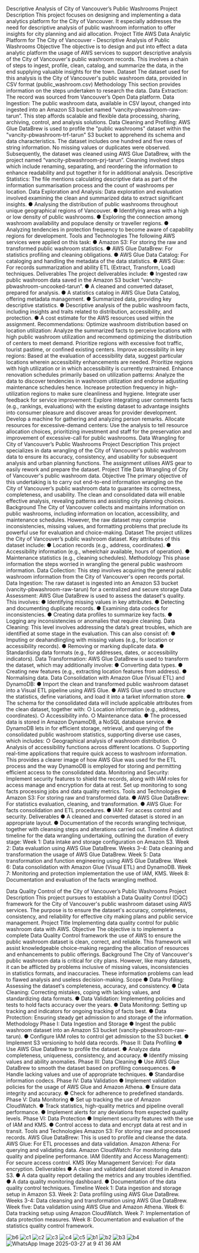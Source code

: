 Descriptive Analysis of City of Vancouver’s Public Washrooms
Project Description
This project focuses on designing and implementing a data analytics platform for the City of Vancouver. It especially addresses the need for descriptive analysis of public washroom information to offer insights for city planning and aid allocation.
Project Title
AWS Data Analytic Platform for The City of Vancouver - Descriptive Analysis of Public Washrooms
Objective
The objective is to design and put into effect a data analytic platform the usage of AWS services to support descriptive analysis of the City of Vancouver's public washroom records.  This involves a chain of steps to ingest, profile, clean, catalog, and summarize the data, in the end supplying valuable insights for the town.
Dataset
The dataset used for this analysis is the City of Vancouver's public washroom data, provided in CSV format (public_washroom.csv)
Methodology
This section provides information on the steps undertaken to research the data.
Data Extraction: The record was sourced from Vancouver’s Open Data platform.
Data Ingestion: The public washroom data, available in CSV layout, changed into ingested into an Amazon S3 bucket named “vancity-pbwashroom-raw-tarun”. This step affords scalable and flexible data processing, sharing, archiving, control, and analysis solutions.
Data Cleaning and Profiling: AWS Glue DataBrew is used to profile the "public washrooms" dataset within the "vancity-pbwashroom-trf-tarun" S3 bucket to apprehend its schema and data characteristics. The dataset includes one hundred and five rows of string information.  No missing values or duplicates were observed.  Subsequently, the dataset was cleaned using AWS Glue DataBrew, with the project named “vancity-pbwashroom-prj-tarun”.  Cleaning involved steps which include renaming, separating, and reordering the information to enhance readability and put together it for in additional analysis.
Descriptive Statistics: The file mentions calculating descriptive data as part of the information summarisation process and the count of washrooms per location.
Data Exploration and Analysis: 
Data exploration and evaluation involved examining the clean and summarized data to extract significant insights.
●	Analysing the distribution of public washrooms throughout unique geographical regions of Vancouver.
●	Identifying areas with a high or low density of public washrooms.
●	Exploring the connection among washroom availability and populace density or traveller regions.
●	Analyzing tendencies in protection frequency to become aware of capability regions for development.
Tools and Technologies
The following AWS services were applied on this task:
●	Amazon S3: For storing the raw and transformed public washroom statistics.
●	AWS Glue DataBrew: For statistics profiling and cleaning obligations.
●	AWS Glue Data Catalog: For cataloging and handling the metadata of the data statistics.
●	AWS Glue: For records summarization and ability ETL (Extract, Transform, Load) techniques.
Deliverables
The project deliverables include:
●	Ingested raw public washroom data saved in the Amazon S3 bucket “vancity-pbwashroom-uncooked-tarun”.
●	A cleaned and converted dataset, prepared for analysis.
●	A statistics catalog in AWS Glue Data Catalog, offering metadata management.
●	Summarized data, providing key descriptive statistics.
●	Descriptive analysis of the public washroom facts, including insights and traits related to distribution, accessibility, and protection.
●	A cost estimate for the AWS resources used within the assignment.
Recommendations:
Optimize washroom distribution based on location utilization: Analyze the summarized facts to perceive locations with high public washroom utilization and recommend optimizing the distribution of centers to meet demand. Prioritize regions with excessive foot traffic, tourist pastime, or confined existing centers.
Improve accessibility in key regions: Based at the evaluation of accessibility data, suggest particular locations wherein accessibility enhancements are needed. Prioritize regions with high utilization or in which accessibility is currently restrained.
Enhance renovation schedules primarily based on utilization patterns: Analyze the data to discover tendencies in washroom utilization and endorse adjusting maintenance schedules hence. Increase protection frequency in high-utilization regions to make sure cleanliness and hygiene.
Integrate user feedback for service improvement: Explore integrating user comments facts (e.g., rankings, evaluations) with the existing dataset to advantage insights into consumer pleasure and discover areas for provider development. Develop a machine for gathering and analyzing person remarks.
Allocate resources for excessive-demand centers: Use the analysis to tell resource allocation choices, prioritizing investment and staff for the preservation and improvement of excessive-call for public washrooms.
Data Wrangling for City of Vancouver’s Public Washrooms
Project Description
This project specializes in data wrangling of the City of Vancouver's public washroom data to ensure its accuracy, consistency, and usability for subsequent analysis and urban planning functions. The assignment utilises AWS gear to easily rework and prepare the dataset.
Project Title
Data Wrangling of City of Vancouver's public washroom data.
Objective
The primary objective of this undertaking is to carry out end-to-end information wrangling on the City of Vancouver’s public washroom data to guarantee its correctness, completeness, and usability. The clean and consolidated data will enable effective analysis, revealing patterns and assisting city planning choices.
Background
The City of Vancouver collects and maintains information on public washrooms, including information on location, accessibility, and maintenance schedules. However, the raw dataset may comprise inconsistencies, missing values, and formatting problems that preclude its powerful use for evaluation and choice-making.
Dataset
The project utilizes the City of Vancouver’s public washroom dataset. Key attributes of this dataset include:
●	Location records (e.g., address, coordinates).
●	Accessibility information (e.g., wheelchair available, hours of operation).
●	Maintenance statistics (e.g., cleaning schedules).
Methodology
This phase information the steps worried in wrangling the general public washroom information.
Data Collection: This step involves acquiring the general public washroom information from the City of Vancouver's open records portal.
Data Ingestion: The raw dataset is ingested into an Amazon S3 bucket (vancity-pbwashroom-raw-tarun) for a centralized and secure storage
Data Assessment: AWS Glue DataBrew is used to assess the dataset's quality. This involves:
●	Identifying missing values in key attributes.
●	Detecting and documenting duplicate records.
●	Examining data codecs for inconsistencies.
●	Creating data profiles to summarize key facts.
●	Logging any inconsistencies or anomalies that require cleaning.
Data Cleaning: This level involves addressing the data’s great troubles, which are identified at some stage in the evaluation. This can also consist of:
●	Imputing or deahandlingling with missing values (e.g., for location or accessibility records).
●	Removing or marking duplicate data.
●	Standardising data formats (e.g., for addresses, dates, or accessibility indicators).
Data Transformation: AWS Glue DataBrew is used to transform the dataset, which may additionally involve:
●	Converting data types.
●	Creating new features (e.g., extracting location features from address).
●	Normalising data.
Data Consolidation with Amazon Glue (Visual ETL) and DynamoDB:
●	Import the clean and transformed public washroom dataset into a Visual ETL pipeline using AWS Glue.
●	AWS Glue used to structure the statistics, define variations, and load it into a tarket information store.
●	The schema for the consolidated data will include applicable attributes from the clean dataset, together with:
○	Location information (e.g., address, coordinates).
○	Accessibility info.
○	Maintenance data.
●	The processed data is stored in Amazon DynamoDB, a NoSQL database service.
●	DynamoDB lets in for efficient storage, retrieval, and querying of the consolidated public washroom statistics, supporting diverse use cases, which includes:
○	Geographical analysis of washroom distribution.
○	Analysis of accessibility functions across different locations.
○	Supporting real-time applications that require quick access to washroom information.
This provides a clearer image of how AWS Glue was used for the ETL process and the way DynamoDB is employed for storing and permitting efficient access to the consolidated data.
Monitoring and Security: Implement security features to shield the records, along with IAM roles for access manage and encryption for data at rest. Set up monitoring to song facts processing jobs and data quality metrics.
Tools and Technologies
●	Amazon S3: For storing raw and transformed data.
●	AWS Glue DataBrew: For statistics evaluation, cleaning, and transformation.
●	AWS Glue: For facts consolidation and ETL procedures.
●	IAM: For access control and security.
Deliverables
●	A cleaned and converted dataset is stored in an appropriate layout.
●	Documentation of the records wrangling technique, together with cleansing steps and alterations carried out.
Timeline
A distinct timeline for the data wrangling undertaking, outlining the duration of every stage:
Week 1: Data intake and storage configuration on Amazon S3.
Week 2: Data evaluation using AWS Glue DataBrew.
Weeks 3–4: Data cleaning and transformation the usage of AWS Glue DataBrew.
Week 5: Data transformation and function engineering using AWS Glue DataBrew.
Week 6: Data consolidation with Amazon Glue (Visual ETL) and DynamoDB.
Week 7: Monitoring and protection implementation the use of IAM, KMS.
Week 8: Documentation and evaluation of the facts wrangling method.

Data Quality Control of the City of Vancouver’s Public Washrooms
Project Description
This project pursues to establish a Data Quality Control (DQC) framework for the City of Vancouver's public washroom dataset using AWS services. The purpose is to ensure the dataset's accuracy, completeness, consistency, and reliability for effective city making plans and public service management.
Project Title
Implementing data quality control for public washroom data with AWS.
Objective
The objective is to implement a complete Data Quality Control framework the use of AWS to ensure the public washroom dataset is clean, correct, and reliable. This framework will assist knowledgeable choice-making regarding the allocation of resources and enhancements to public offerings.
Background
The City of Vancouver's public washroom data is critical for city plans. However, like many datasets, it can be afflicted by problems inclusive of missing values, inconsistencies in statistics formats, and inaccuracies. These information problems can lead to flawed analysis and useless decision-making.
Scope
●	Data Profiling: Assessing the dataset's completeness, accuracy, and consistency.
●	Data Cleaning: Correcting mistakes, coping with lacking values, and standardizing data formats.
●	Data Validation: Implementing policies and tests to hold facts accuracy over the years.
●	Data Monitoring: Setting up tracking and indicators for ongoing tracking of facts best.
●	Data Protection: Ensuring steady get admission to and storage of the information.
Methodology
Phase I: Data Ingestion and Storage 
●	Ingest the public washroom dataset into an Amazon S3 bucket (vancity-pbwashroom-raw-tarun).
●	Configure IAM roles to control get admission to the S3 bucket.
●	Implement S3 versioning to hold data records.
Phase II: Data Profiling
●	Use AWS Glue DataBrew to profile the dataset.
●	Analyze data completeness, uniqueness, consistency, and accuracy.
●	Identify missing values and ability anomalies.
Phase III: Data Cleaning
●	Use AWS Glue DataBrew to smooth the dataset based on profiling consequences.
●	Handle lacking values and use of appropriate techniques.
●	Standardise information codecs.
Phase IV: Data Validation
●	Implement validation policies for the usage of AWS Glue and Amazon Athena.
●	Ensure data integrity and accuracy.
●	Check for adherence to predefined standards.
Phase V: Data Monitoring
●	Set up tracking the use of Amazon CloudWatch.
●	Track statistics, high-quality metrics and pipeline overall performance.
●	Implement alerts for any deviations from expected quality levels.
Phase VI: Data Protection
●	Implement security features with the use of IAM and KMS.
●	Control access to data and encrypt data at rest and in transit.
Tools and Technologies
Amazon S3: For storing raw and processed records.
AWS Glue DataBrew: This is used to profile and cleanse the data.
AWS Glue: For ETL processes and data validation.
Amazon Athena: For querying and validating data.
Amazon CloudWatch: For monitoring data quality and pipeline performance.
IAM (Identity and Access Management): For secure access control.
KMS (Key Management Service): For data encryption.
Deliverables
●	A clean and validated dataset stored in Amazon S3.
●	A data quality report detailing the metrics and any troubles identified.
●	A data quality monitoring dashboard.
●	Documentation of the data quality control techniques.
Timeline
Week 1: Data ingestion and storage setup in Amazon S3.
Week 2: Data profiling using AWS Glue DataBrew.
Weeks 3-4: Data cleansing and transformation using AWS Glue DataBrew.
Week five: Data validation using AWS Glue and Amazon Athena.
Week 6: Data tracking setup using Amazon CloudWatch.
Week 7: Implementation of data protection measures.
Week 8: Documentation and evaluation of the statistics quality control framework.

![b6](https://github.com/user-attachments/assets/e5c01450-5ee4-48ac-821b-a8cc3048958c)
![c1](https://github.com/user-attachments/assets/56ffaaac-c2c4-4c51-8550-048a458b62f6)
![c2](https://github.com/user-attachments/assets/4eeed689-bebb-4662-8c62-970db76bca94)
![c3](https://github.com/user-attachments/assets/ca9bd540-5cbc-4443-bf7b-ebc57957edcf)
![c4](https://github.com/user-attachments/assets/7d93f778-c6b7-4f75-824c-c6a7a9e433cd)
![c5](https://github.com/user-attachments/assets/42d6d562-5b46-46d1-ba7a-5a63ea403c16)
![b1](https://github.com/user-attachments/assets/c414be70-3a41-4883-86a6-f470a2831fa9)
![b2](https://github.com/user-attachments/assets/5bed0103-441d-4bf1-8a78-c0071a40ec84)
![b3](https://github.com/user-attachments/assets/3e0fb8e1-18ba-4c32-8988-1b4310e7fc2e)
![b4](https://github.com/user-attachments/assets/04c53c53-d3d6-43de-9540-f74b5e5ae1c4)
![WhatsApp Image 2025-03-27 at 9 41 36 AM](https://github.com/user-attachments/assets/f716e327-4f1d-40cd-bcba-c618e84c62e9)
